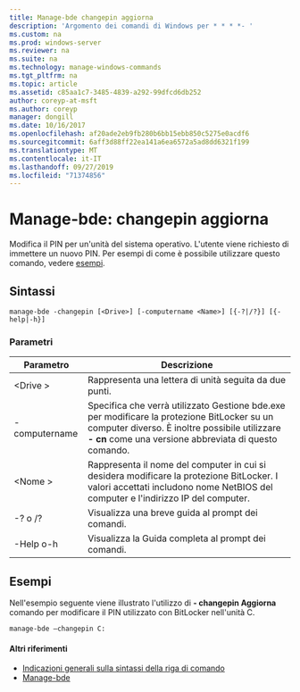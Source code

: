 ```yaml
---
title: Manage-bde changepin aggiorna
description: 'Argomento dei comandi di Windows per * * * *- '
ms.custom: na
ms.prod: windows-server
ms.reviewer: na
ms.suite: na
ms.technology: manage-windows-commands
ms.tgt_pltfrm: na
ms.topic: article
ms.assetid: c85aa1c7-3485-4839-a292-99dfcd6db252
author: coreyp-at-msft
ms.author: coreyp
manager: dongill
ms.date: 10/16/2017
ms.openlocfilehash: af20ade2eb9fb280b6bb15ebb850c5275e0acdf6
ms.sourcegitcommit: 6aff3d88ff22ea141a6ea6572a5ad8dd6321f199
ms.translationtype: MT
ms.contentlocale: it-IT
ms.lasthandoff: 09/27/2019
ms.locfileid: "71374856"
---
```

# <a name="manage-bde-changepin"></a>Manage-bde: changepin aggiorna



Modifica il PIN per un'unità del sistema operativo. L'utente viene richiesto di immettere un nuovo PIN. Per esempi di come è possibile utilizzare questo comando, vedere [esempi](#BKMK_Examples).

## <a name="syntax"></a>Sintassi

```
manage-bde -changepin [<Drive>] [-computername <Name>] [{-?|/?}] [{-help|-h}]
```

### <a name="parameters"></a>Parametri

|Parametro|Descrizione|
|---------|-----------|
|\<Drive >|Rappresenta una lettera di unità seguita da due punti.|
|-computername|Specifica che verrà utilizzato Gestione bde.exe per modificare la protezione BitLocker su un computer diverso. È inoltre possibile utilizzare **- cn** come una versione abbreviata di questo comando.|
|\<Nome >|Rappresenta il nome del computer in cui si desidera modificare la protezione BitLocker. I valori accettati includono nome NetBIOS del computer e l'indirizzo IP del computer.|
|-? o /?|Visualizza una breve guida al prompt dei comandi.|
|-Help o-h|Visualizza la Guida completa al prompt dei comandi.|

## <a name="BKMK_Examples"></a>Esempi

Nell'esempio seguente viene illustrato l'utilizzo di **- changepin Aggiorna** comando per modificare il PIN utilizzato con BitLocker nell'unità C.
```
manage-bde –changepin C:
```

#### <a name="additional-references"></a>Altri riferimenti

-   [Indicazioni generali sulla sintassi della riga di comando](command-line-syntax-key.md)
-   [Manage-bde](manage-bde.md)